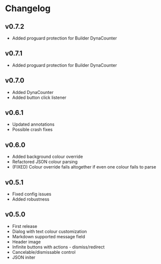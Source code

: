 # Changelog

## v0.7.2
* Added proguard protection for Builder DynaCounter

## v0.7.1
* Added proguard protection for Builder DynaCounter

## v0.7.0
* Added DynaCounter
* Added button click listener


## v0.6.1
* Updated annotations
* Possible crash fixes

## v0.6.0
* Added background colour override
* Refactored JSON colour parsing
* (FIXED) Colour override fails altogether if even one colour fails to parse

## v0.5.1
* Fixed config issues
* Added robustness

## v0.5.0
* First release 
* Dialog with text colour customization
* Markdown supported message field
* Header image
* Infinite buttons with actions - dismiss/redirect
* Cancelable/dismissable control
* JSON initer
